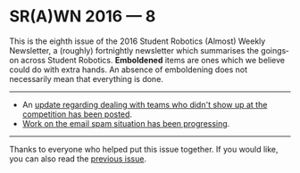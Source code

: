 # SR(A)WN 2016 — 8

This is the eighth issue of the 2016 Student Robotics (Almost) Weekly Newsletter, a (roughly) fortnightly newsletter which summarises the goings‐on across Student Robotics. **Emboldened** items are ones which we believe could do with extra hands. An absence of emboldening does not necessarily mean that everything is done.

---

- An [update regarding dealing with teams who didn't show up at the competition has been posted][list-no-show-teams].
- [Work on the email spam situation has been progressing][list-we-are-now-spam].

---

Thanks to everyone who helped put this issue together. If you would like, you can also read the [previous issue][list-previous-issue].

[list-previous-issue]: https://groups.google.com/d/topic/srobo-news/QeE_DGXpMjc/discussion
[list-no-show-teams]: https://groups.google.com/d/topic/srobo/9hFrL0lrj_g/discussion
[list-we-are-now-spam]: https://groups.google.com/d/topic/srobo-devel/46p1Ie6qYm4/discussion
